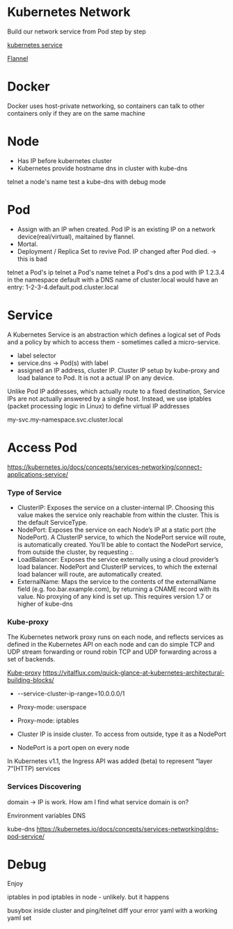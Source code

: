 Kubernetes Network
===

Build our network service from Pod step by step

[kubernetes service](https://kubernetes.io/docs/concepts/services-networking/service/)

[Flannel](https://github.com/coreos/flannel)

# Docker 
Docker uses host-private networking, so containers can talk to other containers only if they are on the same machine

# Node
- Has IP before kubernetes cluster
- Kubernetes provide hostname dns in cluster with kube-dns

telnet a node's name
test a kube-dns with debug mode

# Pod
- Assign with an IP when created. Pod IP is an existing IP on a network device(real/virtual), maitained by flannel.
- Mortal.
- Deployment / Replica Set to revive Pod. IP changed after Pod died. -> this is bad

telnet a Pod's ip
telnet a Pod's name
telnet a Pod's dns
a pod with IP 1.2.3.4 in the namespace default with a DNS name of cluster.local would have an entry: 1-2-3-4.default.pod.cluster.local

# Service
A Kubernetes Service is an abstraction which defines a logical set of Pods and a policy by which to access them - sometimes called a micro-service.
- label selector 
- service.dns -> Pod(s) with label
- assigned an IP address, cluster IP. Cluster IP setup by kube-proxy and load balance to Pod. It is not a actual IP on any device.

Unlike Pod IP addresses, which actually route to a fixed destination, Service IPs are not actually answered by a single host. Instead, we use iptables (packet processing logic in Linux) to define virtual IP addresses 

my-svc.my-namespace.svc.cluster.local

# Access Pod
https://kubernetes.io/docs/concepts/services-networking/connect-applications-service/

### Type of Service
- ClusterIP: Exposes the service on a cluster-internal IP. Choosing this value makes the service only reachable from within the cluster. This is the default ServiceType.
- NodePort: Exposes the service on each Node’s IP at a static port (the NodePort). A ClusterIP service, to which the NodePort service will route, is automatically created. You’ll be able to contact the NodePort service, from outside the cluster, by requesting <NodeIP>:<NodePort>.
- LoadBalancer: Exposes the service externally using a cloud provider’s load balancer. NodePort and ClusterIP services, to which the external load balancer will route, are automatically created.
- ExternalName: Maps the service to the contents of the externalName field (e.g. foo.bar.example.com), by returning a CNAME record with its value. No proxying of any kind is set up. This requires version 1.7 or higher of kube-dns

### Kube-proxy
The Kubernetes network proxy runs on each node, and reflects services as defined in the Kubernetes API on each node and can do simple TCP and UDP stream forwarding or round robin TCP and UDP forwarding across a set of backends.

[Kube-proxy](https://kubernetes.io/docs/reference/command-line-tools-reference/kube-proxy/)
https://vitalflux.com/quick-glance-at-kubernetes-architectural-building-blocks/

- --service-cluster-ip-range=10.0.0.0/1
- Proxy-mode: userspace
- Proxy-mode: iptables

- Cluster IP is inside cluster. To access from outside, type it as a NodePort
- NodePort is a port open on every node

 In Kubernetes v1.1, the Ingress API was added (beta) to represent “layer 7”(HTTP) services

### Services Discovering

domain -> IP is work. How am I find what service domain is on?

Environment variables
DNS

kube-dns 
https://kubernetes.io/docs/concepts/services-networking/dns-pod-service/

# Debug

Enjoy

iptables in pod
iptables in node - unlikely. but it happens

busybox inside cluster and ping/telnet
diff your error yaml with a working yaml set
